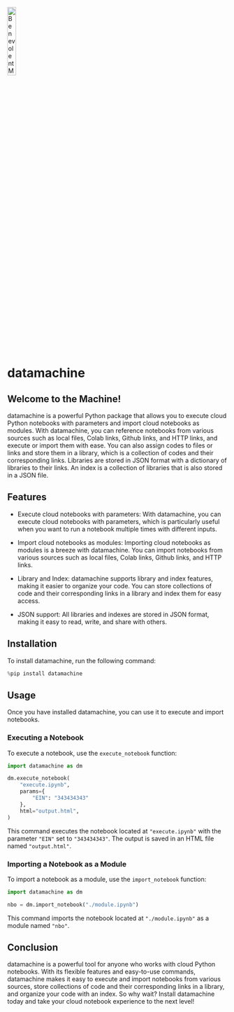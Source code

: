 <p align="left">
  <img src="https://storage.googleapis.com/benevolent-machines/bm.svg" 
       style="width: 20%; max-width: 240px; min-width: 80px;" 
       title="BenevolentMachines.Org">
</p>

# datamachine 

## Welcome to the Machine!

datamachine is a powerful Python package that allows you to execute cloud Python notebooks with parameters and import cloud notebooks as modules. With datamachine, you can reference notebooks from various sources such as local files, Colab links, Github links, and HTTP links, and execute or import them with ease. You can also assign codes to files or links and store them in a library, which is a collection of codes and their corresponding links. Libraries are stored in JSON format with a dictionary of libraries to their links. An index is a collection of libraries that is also stored in a JSON file.

## Features

- Execute cloud notebooks with parameters: With datamachine, you can execute cloud notebooks with parameters, which is particularly useful when you want to run a notebook multiple times with different inputs.

- Import cloud notebooks as modules: Importing cloud notebooks as modules is a breeze with datamachine. You can import notebooks from various sources such as local files, Colab links, Github links, and HTTP links.

- Library and Index: datamachine supports library and index features, making it easier to organize your code. You can store collections of code and their corresponding links in a library and index them for easy access.

- JSON support: All libraries and indexes are stored in JSON format, making it easy to read, write, and share with others.

## Installation

To install datamachine, run the following command:

``` python
%pip install datamachine
```

## Usage

Once you have installed datamachine, you can use it to execute and import notebooks.

### Executing a Notebook

To execute a notebook, use the `execute_notebook` function:

```python
import datamachine as dm

dm.execute_notebook(
    "execute.ipynb", 
    params={
        "EIN": "343434343"
    },
    html="output.html",
)
```

This command executes the notebook located at `"execute.ipynb"` with the parameter `"EIN"` set to `"343434343"`. The output is saved in an HTML file named `"output.html"`.

### Importing a Notebook as a Module

To import a notebook as a module, use the `import_notebook` function:

```python
import datamachine as dm

nbo = dm.import_notebook("./module.ipynb")
```

This command imports the notebook located at `"./module.ipynb"` as a module named `"nbo"`.

## Conclusion

datamachine is a powerful tool for anyone who works with cloud Python notebooks. With its flexible features and easy-to-use commands, datamachine makes it easy to execute and import notebooks from various sources, store collections of code and their corresponding links in a library, and organize your code with an index. So why wait? Install datamachine today and take your cloud notebook experience to the next level!
